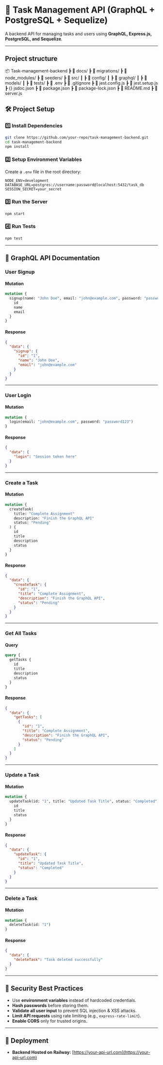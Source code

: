 # 🚀 Task Management API (GraphQL + PostgreSQL + Sequelize)

A backend API for managing tasks and users using **GraphQL, Express.js, PostgreSQL, and Sequelize**.

---

## Project structure

📦 Task-management-backend
┣ 📂 docs/
┣ 📂 migrations/
┣ 📂 node_modules/
┣ 📂 seeders/
┣ 📂 src/
┃ ┣ 📂 config/
┃ ┣ 📂 graphql/
┃ ┣ 📂 models/
┃ ┣ 📂 tests/
┣ 📜 .env
┣ 📜 .gitignore
┣ 📜 jest.config.js
┣ 📜 jest.setup.js
┣ {} jsdoc.json
┣ 📜 package.json
┣ 📜 package-lock.json
┣ 📜 README.md
┣ 📜 server.js

## 🛠️ Project Setup

### **1️⃣ Install Dependencies**

```bash
git clone https://github.com/your-repo/task-management-backend.git
cd task-management-backend
npm install
```

### **2️⃣ Setup Environment Variables**

Create a `.env` file in the root directory:

```env
NODE_ENV=development
DATABASE_URL=postgres://username:password@localhost:5432/task_db
SESSION_SECRET=your_secret
```

### **3️⃣ Run the Server**

```bash
npm start
```

### **4️⃣ Run Tests**

```bash
npm test
```

---

## 📡 GraphQL API Documentation

### **User Signup**

#### **Mutation**

```graphql
mutation {
  signup(name: "John Doe", email: "john@example.com", password: "password123") {
    id
    name
    email
  }
}
```

#### **Response**

```json
{
  "data": {
    "signup": {
      "id": "1",
      "name": "John Doe",
      "email": "john@example.com"
    }
  }
}
```

---

### **User Login**

#### **Mutation**

```graphql
mutation {
  login(email: "john@example.com", password: "password123")
}
```

#### **Response**

```json
{
  "data": {
    "login": "Session token here"
  }
}
```

---

### **Create a Task**

#### **Mutation**

```graphql
mutation {
  createTask(
    title: "Complete Assignment"
    description: "Finish the GraphQL API"
    status: "Pending"
  ) {
    id
    title
    description
    status
  }
}
```

#### **Response**

```json
{
  "data": {
    "createTask": {
      "id": "1",
      "title": "Complete Assignment",
      "description": "Finish the GraphQL API",
      "status": "Pending"
    }
  }
}
```

---

### **Get All Tasks**

#### **Query**

```graphql
query {
  getTasks {
    id
    title
    description
    status
  }
}
```

#### **Response**

```json
{
  "data": {
    "getTasks": [
      {
        "id": "1",
        "title": "Complete Assignment",
        "description": "Finish the GraphQL API",
        "status": "Pending"
      }
    ]
  }
}
```

---

### **Update a Task**

#### **Mutation**

```graphql
mutation {
  updateTask(id: "1", title: "Updated Task Title", status: "Completed") {
    id
    title
    status
  }
}
```

#### **Response**

```json
{
  "data": {
    "updateTask": {
      "id": "1",
      "title": "Updated Task Title",
      "status": "Completed"
    }
  }
}
```

---

### **Delete a Task**

#### **Mutation**

```graphql
mutation {
  deleteTask(id: "1")
}
```

#### **Response**

```json
{
  "data": {
    "deleteTask": "Task deleted successfully"
  }
}
```

---

## **🔐 Security Best Practices**

- Use **environment variables** instead of hardcoded credentials.
- **Hash passwords** before storing them.
- **Validate all user input** to prevent SQL injection & XSS attacks.
- **Limit API requests** using rate limiting (e.g., `express-rate-limit`).
- **Enable CORS** only for trusted origins.

---

## 🚀 Deployment

- **Backend Hosted on Railway:** [https://your-api-url.com](https://your-api-url.com)
